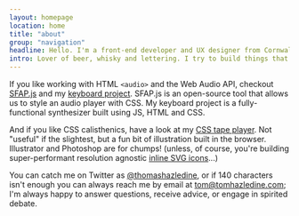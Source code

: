 ```yaml
---
layout: homepage
location: home
title: "about"
group: "navigation"
headline: Hello. I'm a front-end developer and UX designer from Cornwall.
intro: Lover of beer, whisky and lettering. I try to build things that are "of the web", not just "on the web".
---
```


If you like working with HTML `<audio>` and the Web Audio API, checkout [SFAP.js](/audioDemo) and my [keyboard project](/keyboard). SFAP.js is an open-source tool that allows us to style an audio player with CSS. My keyboard project is a fully-functional synthesizer built using JS, HTML and CSS.
    
And if you like CSS calisthenics, have a look at my [CSS tape player](http://codepen.io/tomhazledine/pen/IwEDu). Not "useful" if the slightest, but a fun bit of illustration built in the browser. Illustrator and Photoshop are for chumps! (unless, of course, you're building super-performant resolution agnostic [inline SVG icons](/inline-svg-icons)...)

You can catch me on Twitter as [@thomashazledine](//twitter.com/thomashazledine), or if 140 characters isn't enough you can always reach me by email at [tom@tomhazledine.com](mailto:tom@tomhazledine.com); I'm always happy to answer questions, receive advice, or engage in spirited debate.
